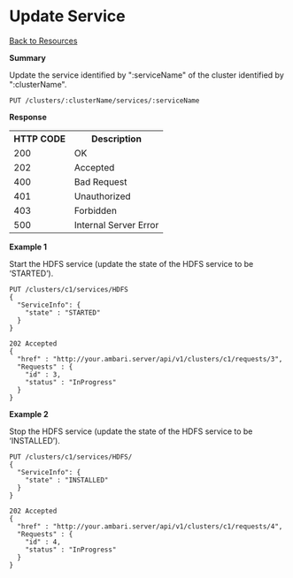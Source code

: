 
<!---
Licensed to the Apache Software Foundation (ASF) under one or more
contributor license agreements. See the NOTICE file distributed with
this work for additional information regarding copyright ownership.
The ASF licenses this file to You under the Apache License, Version 2.0
(the "License"); you may not use this file except in compliance with
the License. You may obtain a copy of the License at

http://www.apache.org/licenses/LICENSE-2.0

Unless required by applicable law or agreed to in writing, software
distributed under the License is distributed on an "AS IS" BASIS,
WITHOUT WARRANTIES OR CONDITIONS OF ANY KIND, either express or implied.
See the License for the specific language governing permissions and
limitations under the License.
-->

Update Service
=====

[Back to Resources](index.md#resources)

**Summary**

Update the service identified by ":serviceName" of the cluster identified by ":clusterName".

    PUT /clusters/:clusterName/services/:serviceName


**Response**

<table>
  <tr>
    <th>HTTP CODE</th>
    <th>Description</th>
  </tr>
  <tr>
    <td>200</td>
    <td>OK</td>  
  </tr>
  <tr>
    <td>202</td>
    <td>Accepted</td>  
  </tr>
  <tr>
    <td>400</td>
    <td>Bad Request</td>  
  </tr>
  <tr>
    <td>401</td>
    <td>Unauthorized</td>  
  </tr>
  <tr>
    <td>403</td>
    <td>Forbidden</td>  
  </tr> 
  <tr>
    <td>500</td>
    <td>Internal Server Error</td>  
  </tr>
</table>


**Example 1**

Start the HDFS service (update the state of the HDFS service to be ‘STARTED’).


    PUT /clusters/c1/services/HDFS
    {
      "ServiceInfo": {
        "state" : "STARTED"
      }
    }

    202 Accepted
    {
      "href" : "http://your.ambari.server/api/v1/clusters/c1/requests/3",
      "Requests" : {
        "id" : 3,
        "status" : "InProgress"
      } 
    }

**Example 2**

Stop the HDFS service (update the state of the HDFS service to be ‘INSTALLED’).


    PUT /clusters/c1/services/HDFS/
    {
      "ServiceInfo": {
        "state" : "INSTALLED"
      }
    }

    202 Accepted
    {
      "href" : "http://your.ambari.server/api/v1/clusters/c1/requests/4",
      "Requests" : {
        "id" : 4,
        "status" : "InProgress"
      } 
    }
